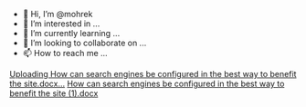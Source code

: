 - 👋 Hi, I’m @mohrek
- 👀 I’m interested in ...
- 🌱 I’m currently learning ...
- 💞️ I’m looking to collaborate on ...
- 📫 How to reach me ...

<!---
mohrek/mohrek is a ✨ special ✨ repository because its `README.md` (this file) appears on your GitHub profile.
You can click the Preview link to take a look at your changes.
--->
[Uploading How can search engines be configured in the best way to benefit the site.docx…]()
[How can search engines be configured in the best way to benefit the site (1).docx](https://github.com/mohrek/mohrek/files/10174745/How.can.search.engines.be.configured.in.the.best.way.to.benefit.the.site.1.docx)
